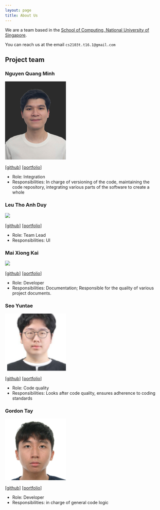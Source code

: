 ```yaml
---
layout: page
title: About Us
---
```


We are a team based in the [School of Computing, National University of Singapore](https://www.comp.nus.edu.sg).

You can reach us at the email `cs2103t.t16.1@gmail.com`

## Project team

### Nguyen Quang Minh

<img src="images/minhmxc.png" width="200px">

[[github](https://github.com/minhmxc)]
[[portfolio](https://minhmxc.github.io)]

* Role: Integration
* Responsibilities: In charge of versioning of the code, maintaining the code repository, 
integrating various parts of the software to create a whole

### Leu Tho Anh Duy

<img src="images/johndoe.png" width="200px">

[[github](http://github.com/johndoe)]
[[portfolio](team/johndoe.md)]

- Role: Team Lead
- Responsibilities: UI

### Mai Xiong Kai

<img src="images/johndoe.png" width="200px">

[[github](http://github.com/johndoe)]
[[portfolio](team/johndoe.md)]

- Role: Developer
- Responsibilities: Documentation; Responsible for the quality of various project documents.

### Seo Yuntae

<img src="images/yuntaeseo.png" width="200px">

[[github](http://github.com/yuntaeseo)]
[[portfolio](http://github.com/yuntaeseo)]

* Role: Code quality 
* Responsibilities: Looks after code quality, ensures adherence to coding standards

### Gordon Tay

<img src="images/gordontzx.png" width="200px">

[[github](http://github.com/gordontzx)]
[[portfolio](http://github.com/gordontzx)]

* Role: Developer
* Responsibilities: in charge of general code logic

